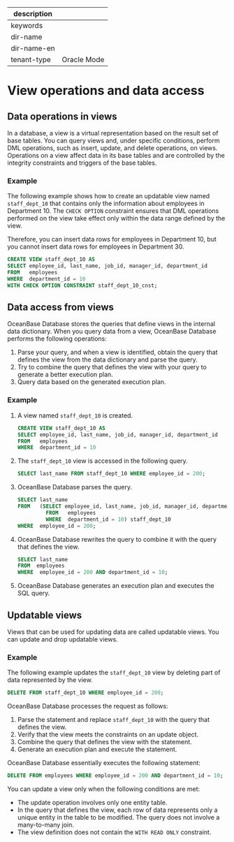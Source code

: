 |description||
|---|---|
|keywords||
|dir-name||
|dir-name-en||
|tenant-type|Oracle Mode|

# View operations and data access

## Data operations in views

In a database, a view is a virtual representation based on the result set of base tables. You can query views and, under specific conditions, perform DML operations, such as insert, update, and delete operations, on views. Operations on a view affect data in its base tables and are controlled by the integrity constraints and triggers of the base tables.

### Example

The following example shows how to create an updatable view named `staff_dept_10` that contains only the information about employees in Department 10. The `CHECK OPTION` constraint ensures that DML operations performed on the view take effect only within the data range defined by the view.

Therefore, you can insert data rows for employees in Department 10, but you cannot insert data rows for employees in Department 30.

```sql
CREATE VIEW staff_dept_10 AS
SELECT employee_id, last_name, job_id, manager_id, department_id
FROM   employees
WHERE  department_id = 10
WITH CHECK OPTION CONSTRAINT staff_dept_10_cnst;
```

## Data access from views

OceanBase Database stores the queries that define views in the internal data dictionary. When you query data from a view, OceanBase Database performs the following operations:

1. Parse your query, and when a view is identified, obtain the query that defines the view from the data dictionary and parse the query.
2. Try to combine the query that defines the view with your query to generate a better execution plan.
3. Query data based on the generated execution plan.

### Example

1. A view named `staff_dept_10` is created.

   ```sql
   CREATE VIEW staff_dept_10 AS
   SELECT employee_id, last_name, job_id, manager_id, department_id
   FROM   employees
   WHERE  department_id = 10
   ```

2. The `staff_dept_10` view is accessed in the following query.

   ```sql
   SELECT last_name FROM staff_dept_10 WHERE employee_id = 200;
   ```

3. OceanBase Database parses the query.

   ```sql
   SELECT last_name
   FROM   (SELECT employee_id, last_name, job_id, manager_id, department_id
            FROM   employees
            WHERE  department_id = 10) staff_dept_10
   WHERE  employee_id = 200;
   ```

4. OceanBase Database rewrites the query to combine it with the query that defines the view.

   ```sql
   SELECT last_name
   FROM  employees
   WHERE  employee_id = 200 AND department_id = 10;
   ```

5. OceanBase Database generates an execution plan and executes the SQL query.

## Updatable views

Views that can be used for updating data are called updatable views. You can update and drop updatable views.

### Example

The following example updates the `staff_dept_10` view by deleting part of data represented by the view.

```sql
DELETE FROM staff_dept_10 WHERE employee_id = 200;
```

OceanBase Database processes the request as follows:

1. Parse the statement and replace `staff_dept_10` with the query that defines the view.
2. Verify that the view meets the constraints on an update object.
3. Combine the query that defines the view with the statement.
4. Generate an execution plan and execute the statement.

OceanBase Database essentially executes the following statement:

```sql
DELETE FROM employees WHERE employee_id = 200 AND department_id = 10;
```

You can update a view only when the following conditions are met:

- The update operation involves only one entity table.
- In the query that defines the view, each row of data represents only a unique entity in the table to be modified. The query does not involve a many-to-many join.
- The view definition does not contain the `WITH READ ONLY` constraint.

